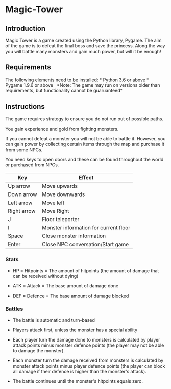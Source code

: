 <h1>Magic-Tower</h1>

<h2>Introduction</h2>
Magic Tower is a game created using the Python library, Pygame. The aim of the game is to defeat the final boss and save the princess. Along the way you will battle many monsters and gain much power, but will it be enough!

<h2>Requirements</h2>
The following elements need to be installed:
* Python 3.6 or above
* Pygame 1.9.6 or above
&nbsp;
*Note: The game may run on versions older than requirements, but functionality cannot be guaruanteed*

<h2>Instructions</h2>

The game requires strategy to ensure you do not run out of possible paths. 

You gain experience and gold from fighting monsters.

If you cannot defeat a monster you will not be able to battle it. However, you can gain power by collecting certain items through the map and purchase it from some NPCs.

You need keys to open doors and these can be found throughout the world or purchased from NPCs.

Key         | Effect
------------|---------------------------------------
Up arrow    | Move upwards
Down arrow  | Move downwards
Left arrow  | Move left
Right arrow | Move Right
J           | Floor teleporter
I           | Monster information for current floor
Space       | Close monster information
Enter       | Close NPC conversation/Start game

<h3>Stats</h3>

* HP = Hitpoints = The amount of hitpoints (the amount of damage that can be received without dying)

* ATK = Attack = The base amount of damage done

* DEF = Defence = The base amount of damage blocked

<h3>Battles</h3>

* The battle is automatic and turn-based

* Players attack first, unless the monster has a special ability

* Each player turn the damage done to monsters is calculated by player attack points minus monster defence points (the player may not be able to damage the monster).

* Each monster turn the damage received from monsters is calculated by monster attack points minus player defence points (the player can block all damage if their defence is higher than the monster's attack).

* The battle continues until the monster's hitpoints equals zero.

